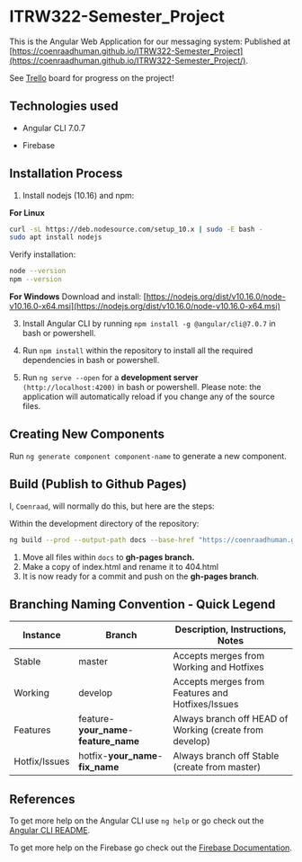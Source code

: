 
# ITRW322-Semester_Project

This is the Angular Web Application for our messaging system:
Published at [https://coenraadhuman.github.io/ITRW322-Semester_Project](https://coenraadhuman.github.io/ITRW322-Semester_Project/).
  
See [Trello](https://trello.com/en) board for progress on the project!  

## Technologies used

- Angular CLI 7.0.7

- Firebase

## Installation Process

1. Install nodejs (10.16) and npm:

**For Linux**
```bash
curl -sL https://deb.nodesource.com/setup_10.x | sudo -E bash -
sudo apt install nodejs
```
Verify installation:
```bash
node --version  
npm --version
```
**For Windows**
Download and install: [https://nodejs.org/dist/v10.16.0/node-v10.16.0-x64.msi](https://nodejs.org/dist/v10.16.0/node-v10.16.0-x64.msi)

3. Install Angular CLI by running `npm install -g @angular/cli@7.0.7` in bash or powershell.

4. Run `npm install` within the repository to install all the required dependencies in bash or powershell.

5. Run `ng serve --open` for a **development server** `(http://localhost:4200)` in bash or powershell. Please note: the application will automatically reload if you change any of the source files.

## Creating New Components

Run `ng generate component component-name` to generate a new component. 

## Build (Publish to Github Pages)
I, `Coenraad`, will normally do this, but here are the steps:

Within the development directory of the repository:
```bash
ng build --prod --output-path docs --base-href "https://coenraadhuman.github.io/ITRW322-Semester_Project"
```
1. Move all files within `docs` to **gh-pages branch.** 
1. Make a copy of index.html and rename it to 404.html
1. It is now ready for a commit and push on the **gh-pages branch**.

## Branching Naming Convention - Quick Legend

<table>
  <thead>
    <tr>
      <th>Instance</th>
      <th>Branch</th>
      <th>Description, Instructions, Notes</th>
    </tr>
  </thead>
  <tbody>
    <tr>
      <td>Stable</td>
      <td>master</td>
      <td>Accepts merges from Working and Hotfixes</td>
    </tr>
    <tr>
      <td>Working</td>
      <td>develop</td>
      <td>Accepts merges from Features and Hotfixes/Issues</td>
    </tr>
    <tr>
      <td>Features</td>
      <td>feature-<b>your_name</b>-<b>feature_name</b></td>
      <td>Always branch off HEAD of Working (create from develop)</td>
    </tr>
    <tr>
      <td>Hotfix/Issues</td>
      <td>hotfix-<b>your_name</b>-<b>fix_name</b></td>
      <td>Always branch off Stable (create from master)</td>
    </tr>
  </tbody>
</table>

## References

To get more help on the Angular CLI use `ng help` or go check out the [Angular CLI README](https://github.com/angular/angular-cli/blob/master/README.md).

To get more help on the Firebase go check out the [Firebase Documentation]([https://firebase.google.com/docs/reference](https://firebase.google.com/docs/reference)).
